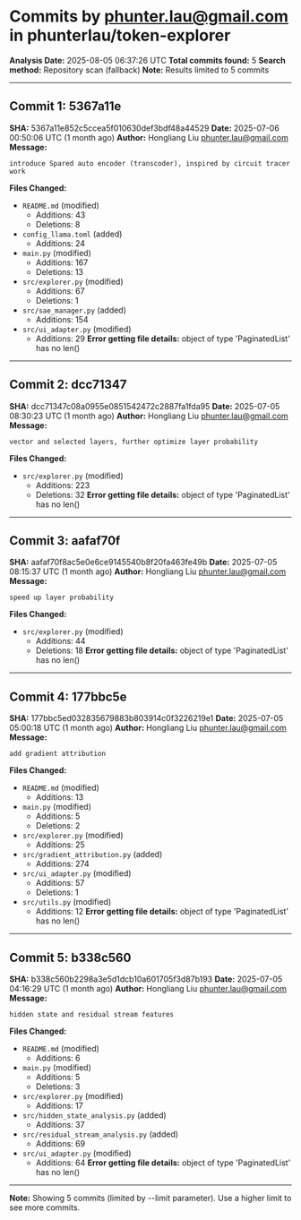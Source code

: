 # Commits by phunter.lau@gmail.com in phunterlau/token-explorer

**Analysis Date:** 2025-08-05 06:37:26 UTC
**Total commits found:** 5
**Search method:** Repository scan (fallback)
**Note:** Results limited to 5 commits

---

## Commit 1: 5367a11e

**SHA:** 5367a11e852c5ccea5f010630def3bdf48a44529
**Date:** 2025-07-06 00:50:06 UTC (1 month ago)
**Author:** Hongliang Liu <phunter.lau@gmail.com>
**Message:**
```
introduce Spared auto encoder (transcoder), inspired by circuit tracer work
```

**Files Changed:**
- `README.md` (modified)
  - Additions: 43
  - Deletions: 8
- `config_llama.toml` (added)
  - Additions: 24
- `main.py` (modified)
  - Additions: 167
  - Deletions: 13
- `src/explorer.py` (modified)
  - Additions: 67
  - Deletions: 1
- `src/sae_manager.py` (added)
  - Additions: 154
- `src/ui_adapter.py` (modified)
  - Additions: 29
**Error getting file details:** object of type 'PaginatedList' has no len()

---

## Commit 2: dcc71347

**SHA:** dcc71347c08a0955e0851542472c2887fa1fda95
**Date:** 2025-07-05 08:30:23 UTC (1 month ago)
**Author:** Hongliang Liu <phunter.lau@gmail.com>
**Message:**
```
vector and selected layers, further optimize layer probability
```

**Files Changed:**
- `src/explorer.py` (modified)
  - Additions: 223
  - Deletions: 32
**Error getting file details:** object of type 'PaginatedList' has no len()

---

## Commit 3: aafaf70f

**SHA:** aafaf70f8ac5e0e6ce9145540b8f20fa463fe49b
**Date:** 2025-07-05 08:15:37 UTC (1 month ago)
**Author:** Hongliang Liu <phunter.lau@gmail.com>
**Message:**
```
speed up layer probability
```

**Files Changed:**
- `src/explorer.py` (modified)
  - Additions: 44
  - Deletions: 18
**Error getting file details:** object of type 'PaginatedList' has no len()

---

## Commit 4: 177bbc5e

**SHA:** 177bbc5ed032835679883b803914c0f3226219e1
**Date:** 2025-07-05 05:00:18 UTC (1 month ago)
**Author:** Hongliang Liu <phunter.lau@gmail.com>
**Message:**
```
add gradient attribution
```

**Files Changed:**
- `README.md` (modified)
  - Additions: 13
- `main.py` (modified)
  - Additions: 5
  - Deletions: 2
- `src/explorer.py` (modified)
  - Additions: 25
- `src/gradient_attribution.py` (added)
  - Additions: 274
- `src/ui_adapter.py` (modified)
  - Additions: 57
  - Deletions: 1
- `src/utils.py` (modified)
  - Additions: 12
**Error getting file details:** object of type 'PaginatedList' has no len()

---

## Commit 5: b338c560

**SHA:** b338c560b2298a3e5d1dcb10a601705f3d87b193
**Date:** 2025-07-05 04:16:29 UTC (1 month ago)
**Author:** Hongliang Liu <phunter.lau@gmail.com>
**Message:**
```
hidden state and residual stream features
```

**Files Changed:**
- `README.md` (modified)
  - Additions: 6
- `main.py` (modified)
  - Additions: 5
  - Deletions: 3
- `src/explorer.py` (modified)
  - Additions: 17
- `src/hidden_state_analysis.py` (added)
  - Additions: 37
- `src/residual_stream_analysis.py` (added)
  - Additions: 69
- `src/ui_adapter.py` (modified)
  - Additions: 64
**Error getting file details:** object of type 'PaginatedList' has no len()

---


**Note:** Showing 5 commits (limited by --limit parameter). Use a higher limit to see more commits.
